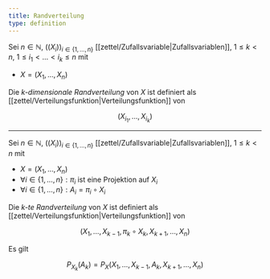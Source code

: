 ```yaml
---
title: Randverteilung
type: definition
---
```


Sei $n \in \mathbb{N}$, $((X_i))_{i \in \{ 1, \dots, n \}}$ [[zettel/Zufallsvariable|Zufallsvariablen]], $1 \le k \lt n$, $1 \le i_1 \lt \dots \lt i_k \le n$ mit
- $X = (X_1, \dots, X_n)$

Die *k-dimensionale Randverteilung* von $X$ ist definiert als [[zettel/Verteilungsfunktion|Verteilungsfunktion]] von

$$
	(X_{i_1}, \dots, X_{i_k})
$$

---

Sei $n \in \mathbb{N}$, $((X_i))_{i \in \{ 1, \dots, n \}}$ [[zettel/Zufallsvariable|Zufallsvariablen]], $1 \le k \lt n$ mit
- $X = (X_1, \dots, X_n)$
- $\forall i \in \{ 1, \dots, n \} : \pi_i$ ist eine Projektion auf $X_i$
- $\forall i \in \{ 1, \dots, n \} : A_i = \pi_i \circ X_i$

Die *k-te Randverteilung* von $X$ ist definiert als [[zettel/Verteilungsfunktion|Verteilungsfunktion]] von

$$
	(X_1, \dots, X_{k-1}, \pi_k \circ X_k, X_{k+1}, \dots, X_n)
$$

Es gilt

$$
	P_{X_k}(A_k) = P_X(X_1, \dots, X_{k-1}, A_k, X_{k+1}, \dots, X_n)
$$